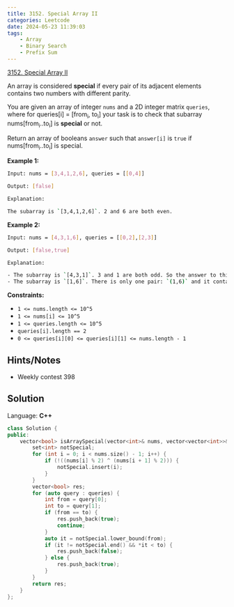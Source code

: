 ```yaml
---
title: 3152. Special Array II
categories: Leetcode
date: 2024-05-23 11:39:03
tags:
    - Array
    - Binary Search
    - Prefix Sum
---
```


[3152. Special Array II](https://leetcode.com/problems/special-array-ii/description/)

An array is considered **special**  if every pair of its adjacent elements contains two numbers with different parity.

You are given an array of integer `nums` and a 2D integer matrix `queries`, where for queries[i] = [from<sub>i</sub>, to<sub>i</sub>] your task is to check that subarray nums[from<sub>i</sub>..to<sub>i</sub>] is **special**  or not.

Return an array of booleans `answer` such that `answer[i]` is `true` if nums[from<sub>i</sub>..to<sub>i</sub>] is special.

**Example 1:**

```bash
Input: nums = [3,4,1,2,6], queries = [[0,4]]

Output: [false]

Explanation:

The subarray is `[3,4,1,2,6]`. 2 and 6 are both even.
```

**Example 2:**

```bash
Input: nums = [4,3,1,6], queries = [[0,2],[2,3]]

Output: [false,true]

Explanation:

- The subarray is `[4,3,1]`. 3 and 1 are both odd. So the answer to this query is `false`.
- The subarray is `[1,6]`. There is only one pair: `(1,6)` and it contains numbers with different parity. So the answer to this query is `true`.
```

**Constraints:**

- `1 <= nums.length <= 10^5`
- `1 <= nums[i] <= 10^5`
- `1 <= queries.length <= 10^5`
- `queries[i].length == 2`
- `0 <= queries[i][0] <= queries[i][1] <= nums.length - 1`

## Hints/Notes

- Weekly contest 398

## Solution

Language: **C++**

```C++
class Solution {
public:
    vector<bool> isArraySpecial(vector<int>& nums, vector<vector<int>>& queries) {
        set<int> notSpecial;
        for (int i = 0; i < nums.size() - 1; i++) {
            if (!((nums[i] % 2) ^ (nums[i + 1] % 2))) {
                notSpecial.insert(i);
            }
        }
        vector<bool> res;
        for (auto query : queries) {
            int from = query[0];
            int to = query[1];
            if (from == to) {
                res.push_back(true);
                continue;
            }
            auto it = notSpecial.lower_bound(from);
            if (it != notSpecial.end() && *it < to) {
                res.push_back(false);
            } else {
                res.push_back(true);
            }
        }
        return res;
    }
};
```
